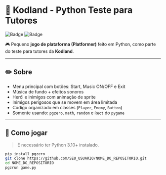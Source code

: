 # 🐍 Kodland - Python Teste para Tutores

![Badge](https://img.shields.io/badge/python-3.13-green)
![Badge](https://img.shields.io/badge/PGZero-1.2-blue)

🎮 Pequeno **jogo de plataforma (Platformer)** feito em Python, como parte do teste para tutores da **Kodland**.

---

## ✏️ **Sobre**
- Menu principal com botões: Start, Music ON/OFF e Exit
- Música de fundo + efeitos sonoros
- Herói e inimigos com animação de sprite
- Inimigos perigosos que se movem em área limitada
- Código organizado em classes (`Player`, `Enemy`, `Button`)
- Somente usando: `pgzero`, `math`, `random` e `Rect` do `pygame`

---

## 🚀 **Como jogar**

> É necessário ter Python 3.10+ instalado.

```bash
pip install pgzero
git clone https://github.com/SEU_USUARIO/NOME_DO_REPOSITORIO.git
cd NOME_DO_REPOSITORIO
pgzrun game.py
